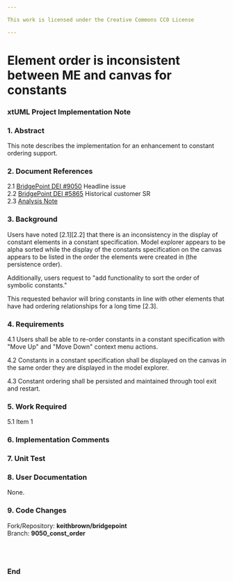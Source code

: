 ```yaml
---

This work is licensed under the Creative Commons CC0 License

---
```


# Element order is inconsistent between ME and canvas for constants 
### xtUML Project Implementation Note


### 1. Abstract

This note describes the implementation for an enhancement to constant ordering support.  

### 2. Document References

<a id="2.1"></a>2.1 [BridgePoint DEI #9050](https://support.onefact.net/issues/9050) Headline issue    
<a id="2.2"></a>2.2 [BridgePoint DEI #5865](https://support.onefact.net/issues/5865) Historical customer SR    
<a id="2.3"></a>2.3 [Analysis Note](9050_const_order_ant.md)   

### 3. Background

Users have noted [2.1][2.2] that there is an inconsistency in the display of 
constant elements in a constant specification.  Model explorer appears to be 
alpha sorted while the display of the constants specification on the canvas 
appears to be listed in the order the elements were created in (the persistence 
order).   

Additionally, users request to "add functionality to sort the order of symbolic
constants."

This requested behavior will bring constants in line with other elements that
have had ordering relationships for a long time [2.3].   

### 4. Requirements

4.1  Users shall be able to re-order constants in a constant specification with
  "Move Up" and "Move Down" context menu actions.  
  
4.2  Constants in a constant specification shall be displayed on the canvas in
  the same order they are displayed in the model explorer.  
    
4.3  Constant ordering shall be persisted and maintained through tool exit and 
  restart.

### 5. Work Required

5.1 Item 1  

### 6. Implementation Comments


### 7. Unit Test


### 8. User Documentation

None.   

### 9. Code Changes

Fork/Repository: __keithbrown/bridgepoint__    
Branch: __9050_const_order__   

<pre>


</pre>

### End

